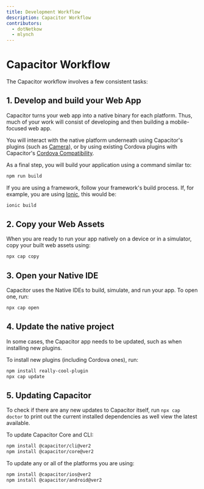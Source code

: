 ```yaml
---
title: Development Workflow
description: Capacitor Workflow
contributors:
  - dotNetkow
  - mlynch
---
```


# Capacitor Workflow

The Capacitor workflow involves a few consistent tasks:

## 1. Develop and build your Web App

Capacitor turns your web app into a native binary for each platform. Thus, much of your work will consist of developing and then building a mobile-focused web app.

You will interact with the native platform underneath using Capacitor's plugins (such as [Camera](/docs/apis/camera)), or by using existing Cordova plugins with Capacitor's [Cordova Compatibility](/docs/cordova).

As a final step, you will build your application using a command similar to:

```bash
npm run build
```

If you are using a framework, follow your framework's build process. If, for example, you are using [Ionic](https://ionicframework.com/), this would be:

```bash
ionic build
```

## 2. Copy your Web Assets

When you are ready to run your app natively on a device or in a simulator, copy your built web assets using:

```bash
npx cap copy
```

## 3. Open your Native IDE

Capacitor uses the Native IDEs to build, simulate, and run your app. To open one, run:

```bash
npx cap open
```

## 4. Update the native project

In some cases, the Capacitor app needs to be updated, such as when installing new plugins.

To install new plugins (including Cordova ones), run:

```bash
npm install really-cool-plugin
npx cap update
```

## 5. Updating Capacitor

To check if there are any new updates to Capacitor itself, run `npx cap doctor` to print out the current installed dependencies as well view the latest available.

To update Capacitor Core and CLI:

```bash
npm install @capacitor/cli@ver2
npm install @capacitor/core@ver2
```

To update any or all of the platforms you are using:

```bash
npm install @capacitor/ios@ver2
npm install @capacitor/android@ver2
```
